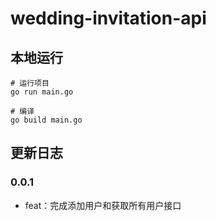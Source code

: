 # wedding-invitation-api

## 本地运行
```
# 运行项目
go run main.go

# 编译
go build main.go
```

## 更新日志
### 0.0.1
- feat：完成添加用户和获取所有用户接口